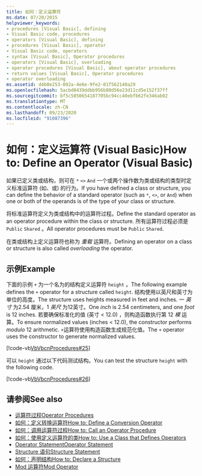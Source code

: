 ```yaml
---
title: 如何：定义运算符
ms.date: 07/20/2015
helpviewer_keywords:
- procedures [Visual Basic], defining
- Visual Basic code, procedures
- operators [Visual Basic], defining
- procedures [Visual Basic], operator
- Visual Basic code, operators
- syntax [Visual Basic], Operator procedures
- operators [Visual Basic], overloading
- operator procedures [Visual Basic], about operator procedures
- return values [Visual Basic], Operator procedures
- operator overloading
ms.assetid: d4b0e253-092a-4e6e-9fe2-01f562140a29
ms.openlocfilehash: 5acbd0439ddbb956b80d56e23d11cd5e152f37ff
ms.sourcegitcommit: bf5c5850654187705bc94cc40ebfb62fe346ab02
ms.translationtype: MT
ms.contentlocale: zh-CN
ms.lasthandoff: 09/23/2020
ms.locfileid: "91087396"
---
```

# <a name="how-to-define-an-operator-visual-basic"></a><span data-ttu-id="549d8-102">如何：定义运算符 (Visual Basic)</span><span class="sxs-lookup"><span data-stu-id="549d8-102">How to: Define an Operator (Visual Basic)</span></span>

<span data-ttu-id="549d8-103">如果已定义类或结构，则可在 `*` `<>` `And` 一个或两个操作数为类或结构的类型时定义标准运算符 (如、或) 的行为。</span><span class="sxs-lookup"><span data-stu-id="549d8-103">If you have defined a class or structure, you can define the behavior of a standard operator (such as `*`, `<>`, or `And`) when one or both of the operands is of the type of your class or structure.</span></span>  
  
 <span data-ttu-id="549d8-104">将标准运算符定义为类或结构中的运算符过程。</span><span class="sxs-lookup"><span data-stu-id="549d8-104">Define the standard operator as an operator procedure within the class or structure.</span></span> <span data-ttu-id="549d8-105">所有运算符过程必须是 `Public` `Shared` 。</span><span class="sxs-lookup"><span data-stu-id="549d8-105">All operator procedures must be `Public` `Shared`.</span></span>  
  
 <span data-ttu-id="549d8-106">在类或结构上定义运算符也称为 *重载* 运算符。</span><span class="sxs-lookup"><span data-stu-id="549d8-106">Defining an operator on a class or structure is also called *overloading* the operator.</span></span>  
  
## <a name="example"></a><span data-ttu-id="549d8-107">示例</span><span class="sxs-lookup"><span data-stu-id="549d8-107">Example</span></span>  

 <span data-ttu-id="549d8-108">下面的示例 `+` 为一个名为的结构定义运算符 `height` 。</span><span class="sxs-lookup"><span data-stu-id="549d8-108">The following example defines the `+` operator for a structure called `height`.</span></span> <span data-ttu-id="549d8-109">结构使用以英尺和英寸为单位的高度。</span><span class="sxs-lookup"><span data-stu-id="549d8-109">The structure uses heights measured in feet and inches.</span></span> <span data-ttu-id="549d8-110">一 *英寸* 为2.54 厘米，1 *英尺* 为12英寸。</span><span class="sxs-lookup"><span data-stu-id="549d8-110">One *inch* is 2.54 centimeters, and one *foot* is 12 inches.</span></span> <span data-ttu-id="549d8-111">若要确保标准化的值 (英寸 < 12.0) ，则构造函数执行第 12 *模* 运算。</span><span class="sxs-lookup"><span data-stu-id="549d8-111">To ensure normalized values (inches < 12.0), the constructor performs *modulo* 12 arithmetic.</span></span> <span data-ttu-id="549d8-112">`+`运算符使用构造函数生成规范化值。</span><span class="sxs-lookup"><span data-stu-id="549d8-112">The `+` operator uses the constructor to generate normalized values.</span></span>  
  
 [!code-vb[VbVbcnProcedures#25](~/samples/snippets/visualbasic/VS_Snippets_VBCSharp/VbVbcnProcedures/VB/Class1.vb#25)]  
  
 <span data-ttu-id="549d8-113">可以 `height` 通过以下代码测试结构。</span><span class="sxs-lookup"><span data-stu-id="549d8-113">You can test the structure `height` with the following code.</span></span>  
  
 [!code-vb[VbVbcnProcedures#26](~/samples/snippets/visualbasic/VS_Snippets_VBCSharp/VbVbcnProcedures/VB/Class1.vb#26)]  

## <a name="see-also"></a><span data-ttu-id="549d8-114">请参阅</span><span class="sxs-lookup"><span data-stu-id="549d8-114">See also</span></span>

- [<span data-ttu-id="549d8-115">运算符过程</span><span class="sxs-lookup"><span data-stu-id="549d8-115">Operator Procedures</span></span>](./operator-procedures.md)
- [<span data-ttu-id="549d8-116">如何：定义转换运算符</span><span class="sxs-lookup"><span data-stu-id="549d8-116">How to: Define a Conversion Operator</span></span>](./how-to-define-a-conversion-operator.md)
- [<span data-ttu-id="549d8-117">如何：调用运算符过程</span><span class="sxs-lookup"><span data-stu-id="549d8-117">How to: Call an Operator Procedure</span></span>](./how-to-call-an-operator-procedure.md)
- [<span data-ttu-id="549d8-118">如何：使用定义运算符的类</span><span class="sxs-lookup"><span data-stu-id="549d8-118">How to: Use a Class that Defines Operators</span></span>](./how-to-use-a-class-that-defines-operators.md)
- [<span data-ttu-id="549d8-119">Operator Statement</span><span class="sxs-lookup"><span data-stu-id="549d8-119">Operator Statement</span></span>](../../../language-reference/statements/operator-statement.md)
- [<span data-ttu-id="549d8-120">Structure 语句</span><span class="sxs-lookup"><span data-stu-id="549d8-120">Structure Statement</span></span>](../../../language-reference/statements/structure-statement.md)
- [<span data-ttu-id="549d8-121">如何：声明结构</span><span class="sxs-lookup"><span data-stu-id="549d8-121">How to: Declare a Structure</span></span>](../data-types/how-to-declare-a-structure.md)
- [<span data-ttu-id="549d8-122">Mod 运算符</span><span class="sxs-lookup"><span data-stu-id="549d8-122">Mod Operator</span></span>](../../../language-reference/operators/mod-operator.md)
